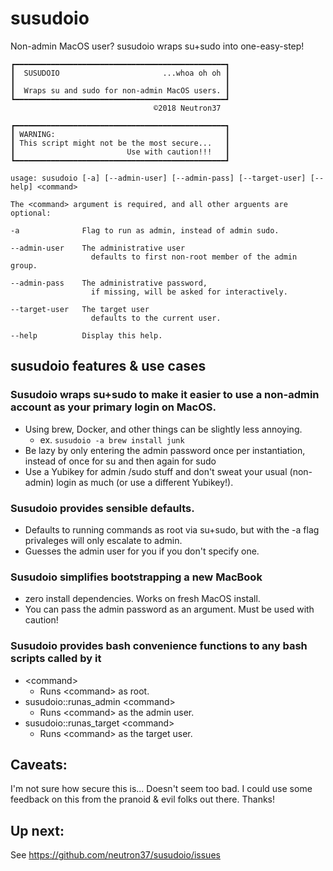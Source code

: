 # susudoio
Non-admin MacOS user? susudoio wraps su+sudo into one-easy-step!

```
┏━━━━━━━━━━━━━━━━━━━━━━━━━━━━━━━━━━━━━━━━━━━━━━━┓
┃  SUSUDOIO                       ...whoa oh oh ┃
┃                                               ┃
┃  Wraps su and sudo for non-admin MacOS users. ┃
┗━━━━━━━━━━━━━━━━━━━━━━━━━━━━━━━━━━━━━━━━━━━━━━━┛
                                ©2018 Neutron37

┏━━━━━━━━━━━━━━━━━━━━━━━━━━━━━━━━━━━━━━━━━━━━━━━┓
┃ WARNING:                                      ┃
┃ This script might not be the most secure...   ┃
┃                         Use with caution!!!   ┃
┗━━━━━━━━━━━━━━━━━━━━━━━━━━━━━━━━━━━━━━━━━━━━━━━┛

usage: susudoio [-a] [--admin-user] [--admin-pass] [--target-user] [--help] <command>

The <command> argument is required, and all other arguents are optional:

-a              Flag to run as admin, instead of admin sudo.

--admin-user    The administrative user
                  defaults to first non-root member of the admin group.

--admin-pass    The administrative password,
                  if missing, will be asked for interactively.

--target-user   The target user
                  defaults to the current user.

--help          Display this help.
```

## susudoio features & use cases

### Susudoio wraps su+sudo to make it easier to use a non-admin account as your primary login on MacOS.

* Using brew, Docker, and other things can be slightly less annoying.
  * ex. `susudoio -a brew install junk`
* Be lazy by only entering the admin password once per instantiation, instead of once for su and then again for sudo
* Use a Yubikey for admin /sudo stuff and don't sweat your usual (non-admin) login as much (or use a different Yubikey!).

### Susudoio provides sensible defaults.

* Defaults to running commands as root via su+sudo, but with the -a flag privaleges will only escalate to admin.
* Guesses the admin user for you if you don't specify one.

### Susudoio simplifies bootstrapping a new MacBook

* zero install dependencies. Works on fresh MacOS install.
* You can pass the admin password as an argument. Must be used with caution!

### Susudoio provides bash convenience functions to any bash scripts called by it
* \<command\>
  * Runs \<command\> as root.
* susudoio::runas_admin \<command\>
  * Runs \<command\> as the admin user.
* susudoio::runas_target \<command\>
  * Runs \<command\> as the target user.
  
## Caveats:

I'm not sure how secure this is... Doesn't seem too bad. I could use some feedback on this from the pranoid & evil folks out there. Thanks!

## Up next:

See https://github.com/neutron37/susudoio/issues

